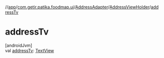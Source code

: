 //[app](../../../../index.md)/[com.getir.patika.foodmap.ui](../../index.md)/[AddressAdapter](../index.md)/[AddressViewHolder](index.md)/[addressTv](address-tv.md)

# addressTv

[androidJvm]\
val [addressTv](address-tv.md): [TextView](https://developer.android.com/reference/kotlin/android/widget/TextView.html)
